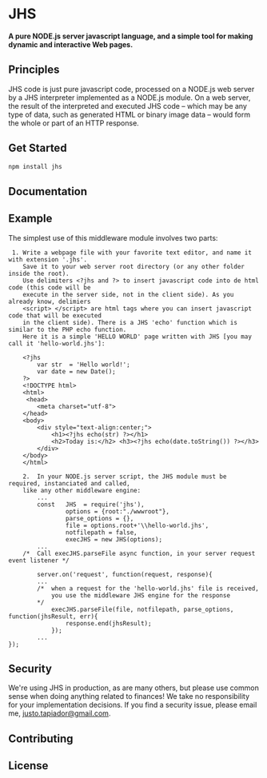 # JHS

**A pure NODE.js server javascript language, and a simple tool for making dynamic and interactive Web pages.**

## Principles

JHS code is just pure javascript code, processed on a NODE.js web server by a JHS interpreter implemented as a NODE.js module. On a web server, the result of the interpreted and executed JHS code – which may be any type of data, such as generated HTML or binary image data – would form the whole or part of an HTTP response.

## Get Started

```sh
npm install jhs
```

## Documentation


## Example

The simplest use of this middleware module involves two parts:
         
     1. Write a webpage file with your favorite text editor, and name it with extension '.jhs'. 
        Save it to your web server root directory (or any other folder inside the root).
        Use delimiters <?jhs and ?> to insert javascript code into de html code (this code will be 
        execute in the server side, not in the client side). As you already know, delimiers 
        <script> </script> are html tags where you can insert javascript code that will be executed 
        in the client side). There is a JHS 'echo' function which is similar to the PHP echo function. 
        Here it is a simple 'HELLO WORLD' page written with JHS [you may call it 'hello-world.jhs']:

        <?jhs 
            var str  = 'Hello world!';
            var date = new Date();
        ?>
        <!DOCTYPE html> 
        <html>
         <head>
            <meta charset="utf-8">
        </head>
        <body>
            <div style="text-align:center;">
                <h1><?jhs echo(str) ?></h1>
                <h2>Today is:</h2> <h3><?jhs echo(date.toString()) ?></h3>
            </div>
        </body>
        </html>

        2.  In your NODE.js server script, the JHS module must be required, instanciated and called, 
        like any other middleware engine:
            ...
            const   JHS  = require('jhs'),
                    options = {root:"./wwwroot"},
                    parse_options = {},
                    file = options.root+'\\hello-world.jhs',
                    notfilepath = false,
                    execJHS = new JHS(options);
            ...
        /*  Call execJHS.parseFile async function, in your server request event listener */

            server.on('request', function(request, response){
            ...
            /*  when a request for the 'hello-world.jhs' file is received, 
                you use the middleware JHS engine for the response 
            */
                execJHS.parseFile(file, notfilepath, parse_options, function(jhsResult, err){  
                    response.end(jhsResult);
                }); 
            ...
    });






## Security

We're using JHS in production, as are many others, but please use common sense when doing anything related to finances! We take no responsibility for your implementation decisions.
If you find a security issue, please email me,  justo.tapiador@gmail.com.

## Contributing

## License

